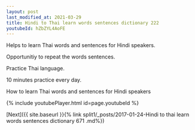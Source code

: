 ```yaml
---
layout: post
last_modified_at: 2021-03-29
title: Hindi to Thai learn words sentences dictionary 222 
youtubeId: hZbZYL4AoFE
---
```

 
 
Helps to learn Thai words and sentences for Hindi speakers.

Opportunitiy to repeat the words sentences. 

Practice Thai language. 
 
10 minutes practice every day. 
 
How to learn Thai words and sentences for Hindi speakers 
 
{% include youtubePlayer.html id=page.youtubeId %}
 
 
[Next]({{ site.baseurl }}{% link  split1/_posts/2017-01-24-Hindi to thai learn words sentences dictionary 671 .md%})
 
